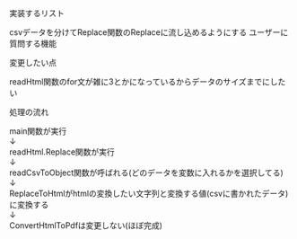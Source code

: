 実装するリスト  

csvデータを分けてReplace関数のReplaceに流し込めるようにする
ユーザーに質問する機能  

変更したい点

readHtml関数のfor文が雑に3とかになっているからデータのサイズまでにしたい


処理の流れ

main関数が実行  
↓  
readHtml.Replace関数が実行  
↓  
readCsvToObject関数が呼ばれる(どのデータを変数に入れるかを選択してる)  
↓  
ReplaceToHtmlがhtmlの変換したい文字列と変換する値(csvに書かれたデータ)に変換する  
↓  
ConvertHtmlToPdfは変更しない(ほぼ完成)